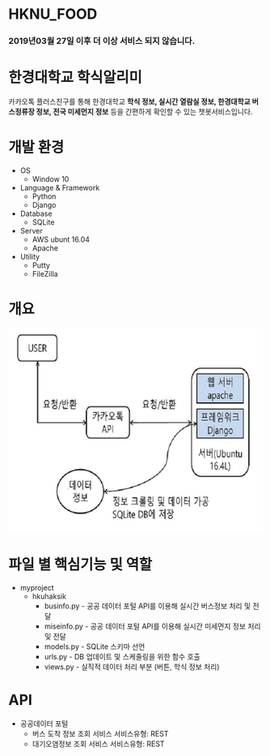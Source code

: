 # HKNU_FOOD

### 2019년03월 27일 이후 더 이상 서비스 되지 않습니다.

# 한경대학교 학식알리미

카카오톡 플러스친구를 통해 한경대학교 **학식 정보, 실시간 열람실 정보, 한경대학교 버스정류장 정보, 전국 미세먼지 정보** 등을 간편하게 확인할 수 있는 챗봇서비스입니다.

# 개발 환경
- OS
  - Window 10
- Language & Framework
  - Python
  - Django
- Database
  - SQLite
- Server
  - AWS ubunt 16.04
  - Apache
- Utility
  - Putty
  - FileZilla

# 개요
![Alt text](./image/kakaoflow.JPG)

# 파일 별 핵심기능 및 역할
- myproject
  - hkuhaksik
    - businfo.py  - 공공 데이터 포털 API를 이용해 실시간 버스정보 처리 및 전달
    - miseinfo.py - 공공 데이터 포털 API를 이용해 실시간 미세먼지 정보 처리 및 전달
    - models.py   - SQLite 스키마 선언
    - urls.py     - DB 업데이트 및 스케줄링을 위한 함수 호출
    - views.py    - 실직적 데이터 처리 부분 (버튼, 학식 정보 처리)
# API
- 공공데이터 포털 
  - 버스 도착 정보 조회 서비스 서비스유형: REST
  - 대기오염정보 조회 서비스 서비스유형: REST
